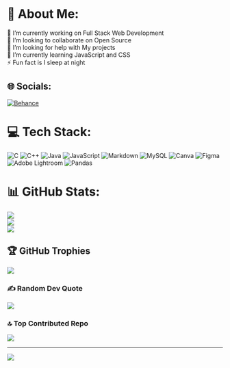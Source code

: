 # 💫 About Me:
🔭 I’m currently working on Full Stack Web Development <br>👯 I’m looking to collaborate on Open Source <br>🤝 I’m looking for help with My projects <br>🌱 I’m currently learning JavaScript and CSS<br>⚡ Fun fact is I sleep at night 


## 🌐 Socials:
[![Behance](https://img.shields.io/badge/Behance-1769ff?logo=behance&logoColor=white)](https://behance.net/@Soumyaranjan-17) 

# 💻 Tech Stack:
![C](https://img.shields.io/badge/c-%2300599C.svg?style=flat&logo=c&logoColor=white) ![C++](https://img.shields.io/badge/c++-%2300599C.svg?style=flat&logo=c%2B%2B&logoColor=white) ![Java](https://img.shields.io/badge/java-%23ED8B00.svg?style=flat&logo=openjdk&logoColor=white) ![JavaScript](https://img.shields.io/badge/javascript-%23323330.svg?style=flat&logo=javascript&logoColor=%23F7DF1E) ![Markdown](https://img.shields.io/badge/markdown-%23000000.svg?style=flat&logo=markdown&logoColor=white) ![MySQL](https://img.shields.io/badge/mysql-4479A1.svg?style=flat&logo=mysql&logoColor=white) ![Canva](https://img.shields.io/badge/Canva-%2300C4CC.svg?style=flat&logo=Canva&logoColor=white) ![Figma](https://img.shields.io/badge/figma-%23F24E1E.svg?style=flat&logo=figma&logoColor=white) ![Adobe Lightroom](https://img.shields.io/badge/Adobe%20Lightroom-31A8FF.svg?style=flat&logo=Adobe%20Lightroom&logoColor=white) ![Pandas](https://img.shields.io/badge/pandas-%23150458.svg?style=flat&logo=pandas&logoColor=white)
# 📊 GitHub Stats:
![](https://github-readme-stats.vercel.app/api?username=Soumyaranjan-17&theme=radical&hide_border=false&include_all_commits=true&count_private=true)<br/>
![](https://github-readme-streak-stats.herokuapp.com/?user=Soumyaranjan-17&theme=radical&hide_border=false)<br/>
![](https://github-readme-stats.vercel.app/api/top-langs/?username=Soumyaranjan-17&theme=radical&hide_border=false&include_all_commits=true&count_private=true&layout=compact)

## 🏆 GitHub Trophies
![](https://github-profile-trophy.vercel.app/?username=Soumyaranjan-17&theme=vue-dark&no-frame=false&no-bg=true&margin-w=4)

### ✍️ Random Dev Quote
![](https://quotes-github-readme.vercel.app/api?type=vetical&theme=radical)

### 🔝 Top Contributed Repo
![](https://github-contributor-stats.vercel.app/api?username=Soumyaranjan-17&limit=5&theme=dark&combine_all_yearly_contributions=true)

---
[![](https://visitcount.itsvg.in/api?id=Soumyaranjan-17&icon=5&color=11)](https://visitcount.itsvg.in)

<!-- Proudly created with GPRM ( https://gprm.itsvg.in ) -->